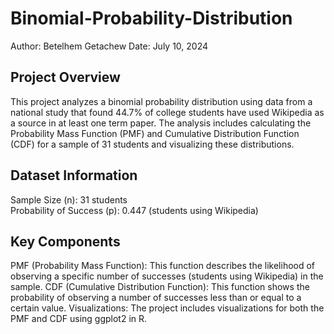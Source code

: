 # Binomial-Probability-Distribution

Author: Betelhem Getachew
Date: July 10, 2024

## Project Overview
This project analyzes a binomial probability distribution using data from a national study that found 44.7% of college students have used Wikipedia as a source in at least one term paper. The analysis includes calculating the Probability Mass Function (PMF) and Cumulative Distribution Function (CDF) for a sample of 31 students and visualizing these distributions.

## Dataset Information
Sample Size (n): 31 students  
Probability of Success (p): 0.447 (students using Wikipedia)
## Key Components
PMF (Probability Mass Function): This function describes the likelihood of observing a specific number of successes (students using Wikipedia) in the sample.
CDF (Cumulative Distribution Function): This function shows the probability of observing a number of successes less than or equal to a certain value.
Visualizations: The project includes visualizations for both the PMF and CDF using ggplot2 in R.
